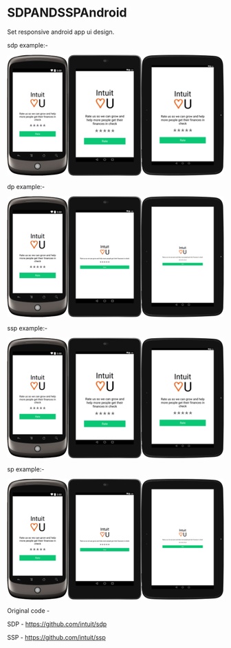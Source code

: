 # SDPANDSSPAndroid
Set responsive android app ui design. 

sdp example:-

![alt text](https://github.com/patugosavi/SDPANDSSPAndroid/blob/master/screenshots/sdp_example.png)

dp example:-

![alt text](https://github.com/patugosavi/SDPANDSSPAndroid/blob/master/screenshots/dp_example.png)


ssp example:-

![alt text](https://github.com/patugosavi/SDPANDSSPAndroid/blob/master/screenshots/ssp_example.png)


sp example:-

![alt text](https://github.com/patugosavi/SDPANDSSPAndroid/blob/master/screenshots/sp_example.png)


Original code - 

SDP - https://github.com/intuit/sdp

SSP - https://github.com/intuit/ssp
